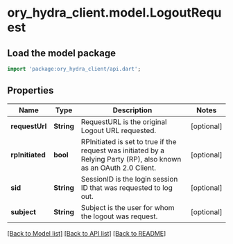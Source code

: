 # ory_hydra_client.model.LogoutRequest

## Load the model package
```dart
import 'package:ory_hydra_client/api.dart';
```

## Properties
Name | Type | Description | Notes
------------ | ------------- | ------------- | -------------
**requestUrl** | **String** | RequestURL is the original Logout URL requested. | [optional] 
**rpInitiated** | **bool** | RPInitiated is set to true if the request was initiated by a Relying Party (RP), also known as an OAuth 2.0 Client. | [optional] 
**sid** | **String** | SessionID is the login session ID that was requested to log out. | [optional] 
**subject** | **String** | Subject is the user for whom the logout was request. | [optional] 

[[Back to Model list]](../README.md#documentation-for-models) [[Back to API list]](../README.md#documentation-for-api-endpoints) [[Back to README]](../README.md)


